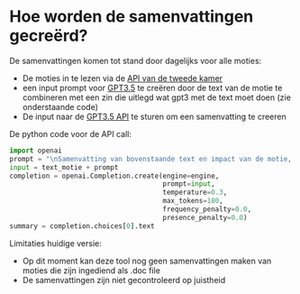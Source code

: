 # Hoe worden de samenvattingen gecreërd?


De samenvattingen komen tot stand door dagelijks voor alle moties:
- De moties in te lezen via de [API van de tweede kamer](https://opendata.tweedekamer.nl)
- een input prompt voor [GPT3.5](https://openai.com/blog/openai-api/) te creëren door de text van de motie te combineren met een zin die uitlegd wat gpt3 met de text moet doen (zie onderstaande code) 
- De input naar de [GPT3.5 API](https://openai.com/blog/openai-api/) te sturen om een samenvatting te creeren




De python code voor de API call:
```python
import openai
prompt = "\nSamenvatting van bovenstaande text en impact van de motie, kort en bondig:\n"
input = text_motie + prompt
completion = openai.Completion.create(engine=engine,
                                      prompt=input,
                                      temperature=0.3, 
                                      max_tokens=180, 
                                      frequency_penalty=0.0,
                                      presence_penalty=0.0) 
summary = completion.choices[0].text
```


Limitaties huidige versie:
- Op dit moment kan deze tool nog geen samenvattingen maken van moties die zijn ingediend als .doc file
- De samenvattingen zijn niet gecontroleerd op juistheid